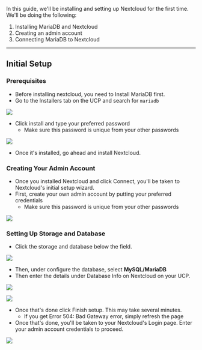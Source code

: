 In this guide, we'll be installing and setting up Nextcloud for the first time. We'll be doing the following:

1.  Installing MariaDB and Nextcloud
2.  Creating an admin account
3.  Connecting MariaDB to Nextcloud

***

## Initial Setup
### Prerequisites

* Before installing nextcloud, you need to Install MariaDB first.
* Go to the Installers tab on the UCP and search for `mariadb`

![](https://docs.usbx.me/uploads/images/gallery/2020-03/scaled-1680-/image-1583220886423.png)

* Click install and type your preferred password
    * Make sure this password is unique from your other passwords

![](https://docs.usbx.me/uploads/images/gallery/2020-03/scaled-1680-/image-1583221042417.png)

* Once it's installed, go ahead and install Nextcloud.

### Creating Your Admin Account

* Once you installed Nextcloud and click Connect, you'll be taken to Nextcloud's initial setup wizard.
* First, create your own admin account by putting your preferred credentials
  * Make sure this password is unique from your other passwords

![](https://docs.usbx.me/uploads/images/gallery/2020-03/scaled-1680-/image-1583223094507.png)

### Setting Up Storage and Database

* Click the storage and database below the field.

![](https://docs.usbx.me/uploads/images/gallery/2020-03/scaled-1680-/image-1583223242574.png)

* Then, under configure the database, select **MySQL/MariaDB**
* Then enter the details under Database Info on Nextcloud on your UCP.

![](https://docs.usbx.me/uploads/images/gallery/2020-03/scaled-1680-/image-1583223455697.png)

![](https://docs.usbx.me/uploads/images/gallery/2020-03/scaled-1680-/image-1583223565135.png)

* Once that's done click Finish setup. This may take several minutes.
    * If you get Error 504: Bad Gateway error, simply refresh the page
* Once that's done, you'll be taken to your Nextcloud's Login page. Enter your admin account credentials to proceed.

![](https://docs.usbx.me/uploads/images/gallery/2020-03/scaled-1680-/image-1583223789698.png)